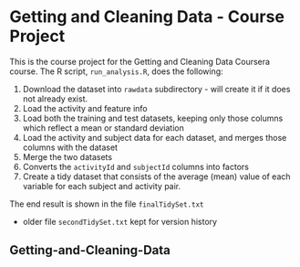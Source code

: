 # Getting and Cleaning Data - Course Project

This is the course project for the Getting and Cleaning Data Coursera course.
The R script, `run_analysis.R`, does the following:

1. Download the dataset into `rawdata` subdirectory - will create it if it does not already exist.
2. Load the activity and feature info
3. Load both the training and test datasets, keeping only those columns which
   reflect a mean or standard deviation
4. Load the activity and subject data for each dataset, and merges those
   columns with the dataset
5. Merge the two datasets
6. Converts the `activityId` and `subjectId` columns into factors
7. Create a tidy dataset that consists of the average (mean) value of each
   variable for each subject and activity pair.

The end result is shown in the file `finalTidySet.txt`   
-  older file `secondTidySet.txt` kept for version history

## Getting-and-Cleaning-Data 
